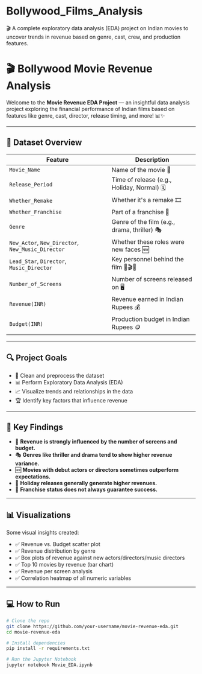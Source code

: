 # Bollywood_Films_Analysis
🎬 A complete exploratory data analysis (EDA) project on Indian movies to uncover trends in revenue based on genre, cast, crew, and production features.

# 🎬 Bollywood Movie Revenue Analysis

Welcome to the **Movie Revenue EDA Project** — an insightful data analysis project exploring the financial performance of Indian films based on features like genre, cast, director, release timing, and more! 📊✨

---

## 📁 Dataset Overview

| Feature | Description |
|--------|-------------|
| `Movie_Name` | Name of the movie 🎥 |
| `Release_Period` | Time of release (e.g., Holiday, Normal) 🗓️ |
| `Whether_Remake` | Whether it's a remake 🎞️ |
| `Whether_Franchise` | Part of a franchise 🧩 |
| `Genre` | Genre of the film (e.g., drama, thriller) 🎭 |
| `New_Actor`, `New_Director`, `New_Music_Director` | Whether these roles were new faces 🆕 |
| `Lead_Star`, `Director`, `Music_Director` | Key personnel behind the film 🌟🎬🎶 |
| `Number_of_Screens` | Number of screens released on 🖥️ |
| `Revenue(INR)` | Revenue earned in Indian Rupees 💰 |
| `Budget(INR)` | Production budget in Indian Rupees 🪙 |

---

## 🔍 Project Goals

- 🧹 Clean and preprocess the dataset
- 📊 Perform Exploratory Data Analysis (EDA)
- 📈 Visualize trends and relationships in the data
- 🏆 Identify key factors that influence revenue

---

## 📌 Key Findings

- 🎯 **Revenue is strongly influenced by the number of screens and budget.**
- 🎭 **Genres like thriller and drama tend to show higher revenue variance.**
- 🆕 **Movies with debut actors or directors sometimes outperform expectations.**
- 📅 **Holiday releases generally generate higher revenues.**
- 🧠 **Franchise status does not always guarantee success.**

---

## 📊 Visualizations

Some visual insights created:
- ✅ Revenue vs. Budget scatter plot
- ✅ Revenue distribution by genre
- ✅ Box plots of revenue against new actors/directors/music directors
- ✅ Top 10 movies by revenue (bar chart)
- ✅ Revenue per screen analysis
- ✅ Correlation heatmap of all numeric variables

---

## 💻 How to Run

```bash
# Clone the repo
git clone https://github.com/your-username/movie-revenue-eda.git
cd movie-revenue-eda

# Install dependencies
pip install -r requirements.txt

# Run the Jupyter Notebook
jupyter notebook Movie_EDA.ipynb
